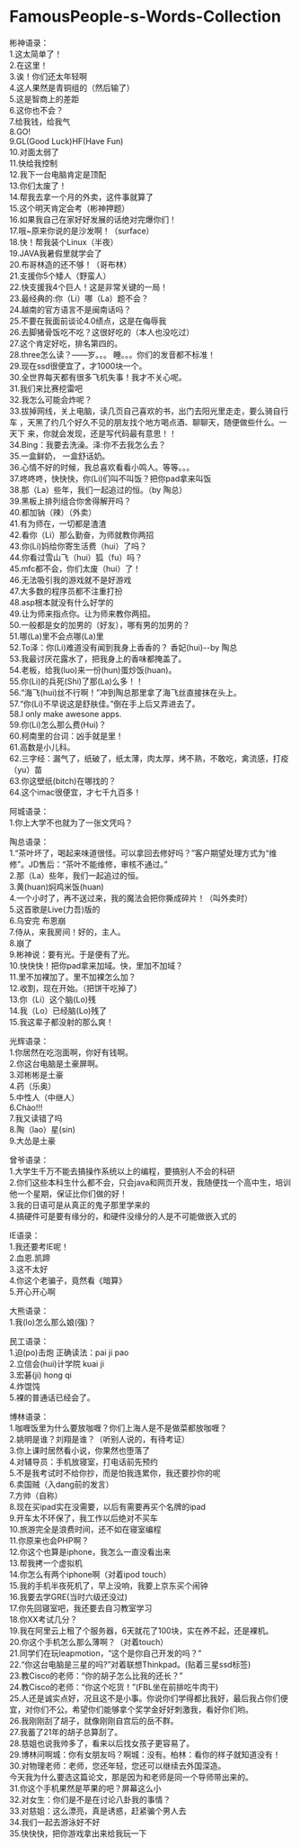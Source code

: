 FamousPeople-s-Words-Collection
===============================

彬神语录：  
1.这太简单了！  
2.在这里！  
3.诶！你们还太年轻啊  
4.这人果然是青铜组的（然后输了）  
5.这是智商上的差距  
6.这你也不会？  
7.给我钱，给我气  
8.GO!  
9.GL(Good Luck)HF(Have Fun)  
10.对面太弱了  
11.快给我控制  
12.我下一台电脑肯定是顶配  
13.你们太废了！  
14.帮我去拿一个月的外卖，这件事就算了  
15.这个明天肯定会考（彬神押题）  
16.如果我自己在家好好发展的话绝对完爆你们！  
17.哦~原来你说的是沙发啊！（surface）  
18.快！帮我装个Linux（半夜）  
19.JAVA我暑假里就学会了  
20.布哥林造的还不够！（哥布林）  
21.支援你5个矮人（野蛮人）  
22.快支援我4个巨人！这是非常关键的一局！  
23.最经典的:你（Li）哪（La）题不会？  
24.越南的官方语言不是闽南话吗？  
25.不要在我面前谈论4.0绩点，这是在侮辱我  
26.去脚猪骨饭吃不吃？这很好吃的（本人也没吃过）  
27.这个肯定好吃，排名第四的。  
28.three怎么读？——岁。。。 睡。。。你们的发音都不标准！  
29.现在ssd很便宜了，才1000块一个。  
30.全世界每天都有很多飞机失事！我才不关心呢。  
31.我们来比赛挖雷吧  
32.我怎么可能会炸呢？  
33.拔掉网线，关上电脑，读几页自己喜欢的书，出门去阳光里走走，要么骑自行车
，天黑了约几个好久不见的朋友找个地方喝点酒、聊聊天，随便做些什么。一天下
来，你就会发现，还是写代码最有意思！！  
34.Bing：我要去洗澡。泽:你不去我怎么去？  
35.一盒鲜奶， 一盒舒话奶。  
36.心情不好的时候，我总喜欢看看小鸣人。等等。。。  
37.咚咚咚，快快快，你(Li)们叫不叫饭？把你pad拿来叫饭  
38.那（La）些年，我们一起追过的恒。（by 陶总）  
39.黑板上排列组合你舍得解开吗？  
40.都加钠（辣）（外卖）  
41.有为师在，一切都是渣渣  
42.看你（Li）那么勤奋，为师就教你两招  
43.你(Li)妈给你寄生活费（hui）了吗？  
44.你看过雪山飞（hui）狐（fu）吗？  
45.mfc都不会，你们太废（hui）了！  
46.无法吸引我的游戏就不是好游戏  
47.大多数的程序员都不注重打扮  
48.asp根本就没有什么好学的  
49.让为师来指点你。让为师来教你两招。  
50.一般都是女的加男的（好友），哪有男的加男的？  
51.哪(La)里不会点哪(La)里  
52.To泽：你(Li)难道没有闻到我身上香香的？  香妃(hui)--by 陶总  
53.我最讨厌花露水了，把我身上的香味都掩盖了。  
54.老板，给我(luo)来一份(hun)蛋炒饭(huan)。  
55.你(Li)的兵死(Shi)了那(La)么多！！  
56.“海飞(hui)丝不行啊！”冲到陶总那里拿了海飞丝直接抹在头上。  
57.“你(Li)不早说这是舒肤佳。”倒在手上后又弄进去了。  
58.I only make awesone apps.  
59.你(Li)怎么那么费(Hui)？  
60.柯南里的台词：凶手就是里！  
61.高数是小儿科。  
62.三字经：漏气了，纸破了，纸太薄，肉太厚，烤不熟，不敢吃，禽流感，打疫（yu）苗  
63.你这壁纸(bitch)在哪找的？  
64.这个imac很便宜，才七千九百多！  


阿城语录：    
1.你上大学不也就为了一张文凭吗？    
  
陶总语录：  
1.“茶叶坏了，喝起来味道很怪。可以拿回去修好吗？”客户期望处理方式为“维修”。JD售后：“茶叶不能维修，审核不通过。”  
2.那（La）些年，我们一起追过的恒。  
3.黄(huan)焖鸡米饭(huan)  
4.一个小时了，再不送过来，我的魔法会把你撕成碎片！（叫外卖时）  
5.这首歌是Live(力吾)版的  
6.乌安完 布恩崩  
7.侍从，来我房间！好的，主人。  
8.崩了  
9.彬神说：要有光。于是便有了光。  
10.快快快！把你pad拿来加域。快，里加不加域？  
11.里不加裸加了。里不加裸怎么加？  
12.收割，现在开始。（把饼干吃掉了）  
13.你（Li）这个脑(Lo)残  
14.我（Lo）已经脑(Lo)残了  
15.我这辈子都没射的那么爽！  

光辉语录：  
1.你居然在吃泡面啊，你好有钱啊。  
2.你这台电脑是土豪屏啊。  
3.邓彬彬是土豪  
4.药（乐奥）  
5.中性人（中继人）  
6.Chào!!!  
7.我又读错了吗  
8.陶（lao）星(sin)  
9.大怂是土豪  


曾爷语录：  
1.大学生千万不能去搞操作系统以上的编程，要搞别人不会的科研  
2.你们这些本科生什么都不会，只会java和网页开发，我随便找一个高中生，培训他一个星期，保证比你们做的好！  
3.我的日语可是从真正的鬼子那里学来的  
4.搞硬件可是要有缘分的，和硬件没缘分的人是不可能做嵌入式的  

IE语录：  
1.我还要考IE呢！  
2.血恩.凯蹄  
3.这不太好  
4.你这个老骗子，竟然看《暗算》  
5.开心开心啊  

大熊语录：  
1.我(lo)怎么那么娘(强)？  

民工语录：  
1.迫(po)击炮    正确读法：pai ji pao  
2.立信会(hui)计学院   kuai ji  
3.宏碁(ji)            hong qi  
4.炸馄饨  
5.裸的普通话已经会了。  



博林语录：  
1.咖喱饭里为什么要放咖喱？你们上海人是不是做菜都放咖喱？  
2.姚明是谁？刘翔是谁？（听别人说的，有待考证）  
3.你上课时居然看小说，你果然也堕落了  
4.对辅导员：手机放寝室，打电话前先预约  
5.不是我考试时不给你抄，而是怕我连累你，我还要抄你的呢  
6.卖国贼（入dang前的发言）  
7.方帅（自称）  
8.现在买ipad实在没需要，以后有需要再买个名牌的ipad  
9.开车太不环保了，我工作以后绝对不买车  
10.旅游完全是浪费时间，还不如在寝室编程  
11.你原来也会PHP啊？  
12.你这个也算是iphone，我怎么一直没看出来  
13.帮我拷一个虚拟机  
14.你怎么有两个iphone啊（对着ipod touch）  
15.我的手机半夜死机了，早上没响，我要上京东买个闹钟  
16.我要去学GRE(当时六级还没过)  
17.你先回寝室吧，我还要去自习教室学习  
18.你XX考试几分？  
19.我在阿里云上租了个服务器，6天就花了100块，实在养不起，还是裸机。  
20.你这个手机怎么那么薄啊？（对着touch）  
21.同学们在玩leapmotion，“这个是你自己开发的吗？”  
22.“你这台电脑是三星的吗?”对着联想Thinkpad。(贴着三星ssd标签)  
23.教Cisco的老师：“你的胡子怎么比我的还长？”  
24.教Cisco的老师：“你这个吃货！”(FBL坐在前排吃牛肉干)  
25.人还是诚实点好，况且这不是小事。你说你们学得都比我好，最后我占你们便宜，对你们不公。希望你们能够拿个奖学金好好刺激我，看好你们哟。  
26.我刚刚刮了胡子，就像刚刚自宫后的岳不群。  
27.我蓄了21年的胡子总算刮了。  
28.慈姐也说我帅多了，看来以后找女孩子更容易了。  
29.博林问啊城：你有女朋友吗？啊城：没有。柏林：看你的样子就知道没有！  
30.对物理老师：老师，您还年轻，您还可以继续去外国深造。  
今天我为什么要选这篇论文，那是因为和老师是同一个导师带出来的。  
31.你这个手机果然是苹果的吧？屏幕这么小  
32.对女生：你们是不是在讨论八卦我的事情？  
33.对慈姐：这么漂亮，真是诱惑，赶紧骗个男人去   
34.我们一起去游泳好不好    
35.快快快，把你游戏拿出来给我玩一下


















